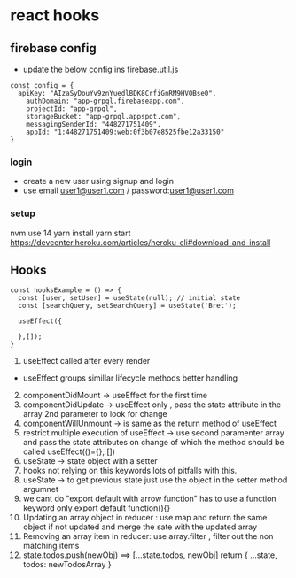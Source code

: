 # react hooks 

## firebase config 
- update the below config ins firebase.util.js 

```
const config = {
  apiKey: "AIzaSyDouYv9znYuedlBDK8CrfiGnRM9HVOBse0",
    authDomain: "app-grpql.firebaseapp.com",
    projectId: "app-grpql",
    storageBucket: "app-grpql.appspot.com",
    messagingSenderId: "448271751409",
    appId: "1:448271751409:web:0f3b07e8525fbe12a33150"
}
```

### login
- create a new user using signup and login
- use email user1@user1.com / password:user1@user1.com

### setup
nvm use 14
yarn install
yarn start
https://devcenter.heroku.com/articles/heroku-cli#download-and-install 

## Hooks
```
const hooksExample = () => {
  const [user, setUser] = useState(null); // initial state
  const [searchQuery, setSearchQuery] = useState('Bret');

  useEffect({
    
  },[]);
}
```
1. useEffect called after every render
- useEffect groups simillar lifecycle methods better handling
2. componentDidMount -> useEffect for the first time
2. componentDidUpdate -> useEffect only , pass the state attribute in the array 2nd parameter to look for change
3. componentWillUnmount -> is same as the  return method of useEffect
4. restrict multiple execution of useEffect -> use second paramenter array and pass the state attributes on change of  which the method should be called useEffect(()={}, [])
5. useState -> state object with a setter
6. hooks not relying on this keywords lots of pitfalls with this.
7. useState -> to get previous state just use the object in the setter method argumnet
8. we cant do "export default with arrow function" has to use a function keyword only export default function(){}
9. Updating an array object in reducer : use map and return the same object if not updated and merge the sate with the updated array
10. Removing an array item in reducer: use array.filter , filter out the non matching items
11. state.todos.push(newObj) ==> [...state.todos, newObj]
return {
	...state,
	todos: newTodosArray
}